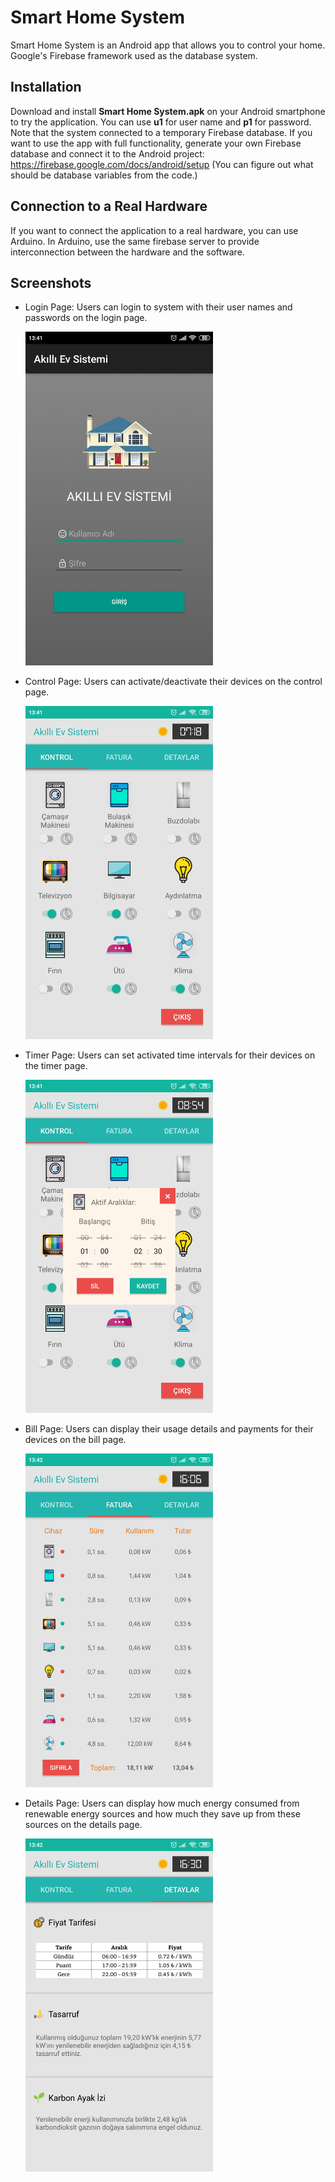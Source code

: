 # Smart Home System

Smart Home System is an Android app that allows you to control your home. Google's Firebase framework used as the database system.

## Installation

Download and install **Smart Home System.apk** on your Android smartphone to try the application. You can use **u1** for user name and **p1** for password. Note that the system connected to a temporary Firebase database. If you want to use the app with full functionality, generate your own Firebase database and connect it to the Android project: https://firebase.google.com/docs/android/setup (You can figure out what should be database variables from the code.)

## Connection to a Real Hardware

If you want to connect the application to a real hardware, you can use Arduino. In Arduino, use the same firebase server to provide interconnection between the hardware and the software.

## Screenshots

- Login Page: Users can login to system with their user names and passwords on the login page.

  <img src="Screenshots/login.jpg" width="300">

- Control Page: Users can activate/deactivate their devices on the control page.

  <img src="Screenshots/control.jpg" width="300">

- Timer Page: Users can set activated time intervals for their devices on the timer page.

  <img src="Screenshots/timer.jpg" width="300">

- Bill Page: Users can display their usage details and payments for their devices on the bill page.

  <img src="Screenshots/bill.jpg" width="300">

- Details Page: Users can display how much energy consumed from renewable energy sources and how much they save up from these sources on the details page. 

  <img src="Screenshots/details.jpg" width="300">
